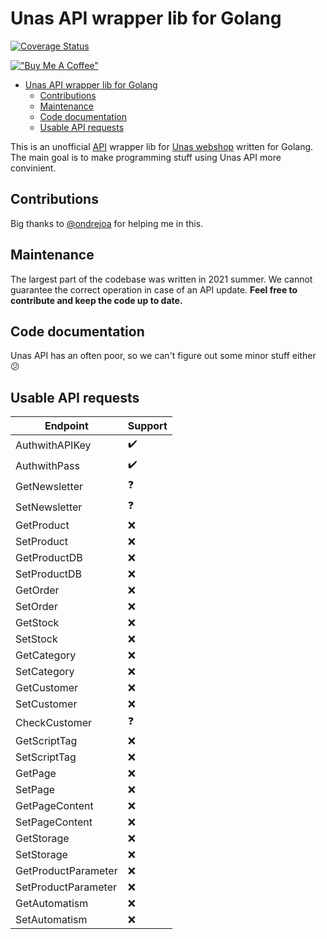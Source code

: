 # Unas API wrapper lib for Golang
[![Coverage Status](https://coveralls.io/repos/github/perryd01/unaswrappergo/badge.svg?branch=main)](https://coveralls.io/github/perryd01/unaswrappergo?branch=main)

[!["Buy Me A Coffee"](https://www.buymeacoffee.com/assets/img/custom_images/orange_img.png)](https://www.buymeacoffee.com/perrydlol)

- [Unas API wrapper lib for Golang](#unas-api-wrapper-lib-for-golang)
  - [Contributions](#contributions)
  - [Maintenance](#maintenance)
  - [Code documentation](#code-documentation)
  - [Usable API requests](#usable-api-requests)


This is an unofficial [API](https://unas.hu/tudastar/api) wrapper lib for [Unas webshop](https://unas.hu/) written for Golang. The main goal is to make programming stuff using Unas API more convinient.
## Contributions
Big thanks to [@ondrejoa](https://github.com/ondrejoa) for helping me in this.

## Maintenance
The largest part of the codebase was written in 2021 summer. We cannot guarantee the correct operation in case of an API update. **Feel free to contribute and keep the code up to date.**

## Code documentation
Unas API has an often poor, so we can't figure out some minor stuff either :confused:

## Usable API requests

Endpoint | Support |
--- | --- |
AuthwithAPIKey | :heavy_check_mark:
AuthwithPass | :heavy_check_mark:
GetNewsletter | :question:
SetNewsletter | :question:
GetProduct | :x:
SetProduct | :x:
GetProductDB | :x:
SetProductDB | :x:
GetOrder | :x:
SetOrder | :x:
GetStock | :x:
SetStock | :x:
GetCategory | :x:
SetCategory | :x:
GetCustomer | :x:
SetCustomer | :x:
CheckCustomer | :question:
GetScriptTag | :x:
SetScriptTag | :x:
GetPage | :x:
SetPage | :x:
GetPageContent | :x:
SetPageContent | :x:
GetStorage | :x:
SetStorage | :x:
GetProductParameter | :x:
SetProductParameter | :x:
GetAutomatism | :x:
SetAutomatism | :x: